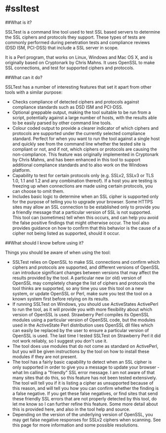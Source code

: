 #ssltest
========

##What is it? 


SSLTest is a command line tool used to test SSL based servers to determine the  SSL ciphers and protocols they support.  These types of tests are commonly performed during penetration tests and compliance reviews (DSD ISM, PCI-DSS) that include a SSL server in scope.

It is a Perl program, that works on Linux, Windows and Mac OS X, and is originally based on Cryptonark by Chris Mahns.  It uses OpenSSL to make SSL connections, and test for supported ciphers and protocols.

##What can it do?

SSLTest has a number of interesting features that set it apart from other tools with a similar purpose:
* Checks compliance of detected ciphers and protocols against compliance standards such as DSD ISM and PCI-DSS.
* Optional greppable output, making the tool suitable to be run from a script, potentially against a large number of hosts, with the results able to be easily parsed by other command line tools.
* Colour coded output to provide a clearer indicator of which ciphers and protocols are supported under the currently selected compliance standard. Perfect for when you want to run the tool against a single host and quickly see from the command line whether the tested site is compliant or not, and if not, which ciphers or protocols are causing the non-compliance.  This feature was originally implemented in Cryptonark by Chris Mahns, and has been enhanced in this tool to support additional compliance standards and to also work on the Windows platform.
* Capability to test for certain protocols only (e.g. SSLv2, SSLv3 or TLS 1.0, 1.1 and 1.2 and any combination thereof).  If a host you are testing is freezing up when connections are made using certain protocols, you can choose to omit them.
* Includes basic logic to determine when an SSL cipher is supported only for the purpose of telling you to upgrade your browser.  Some HTTPS sites may allow an SSL connection to be established only to provide you a friendly message that a particular version of SSL is not supported.  This tool can (sometimes) tell when this occurs, and can help you avoid the false positive findings that might otherwise occur.  The tool also provides guidance on how to confirm that this behavior is the cause of a cipher not being listed as supported, should it occur.

##What should I know before using it?

Things you should be aware of when using the tool:
* SSLTest relies on OpenSSL to make SSL connections and confirm which ciphers and protocols are supported, and different versions of OpenSSL can introduce significant changes between versions that may affect the results provided by the tool.  A particular new (or old) version of OpenSSL may completely change the list of ciphers and protocols the tool thinks are supported, so any time you use this tool on a new system, or update OpenSSL or Perl, make sure you test the tool on a known system first before relying on its results.
* If running SSLTest on Windows, you should use ActiveStates ActivePerl to run the tool, as it will provide you with more flexibility about which version of OpenSSL is used.  Strawberry Perl compiles its OpenSSL modules using a particular version of OpenSSL code, but the modules used in the ActiveState Perl distribution uses OpenSSL dll files which can easily be replaced by the user to ensure a particular version of OpenSSL is used.  The last time I tested SSLTest on Strawberry Perl it did not work reliably, so I suggest you don't use it.
* The tool does use modules that do not come as standard on ActivePerl, but you will be given instructions by the tool on how to install these modules if they are not present.
* The tool has a fairly basic capability to detect when an SSL cipher is only supported in order to give you a message to update your browser - what Im calling a "friendly" SSL error message.  I am not aware of that many sites that do this, so this feature has not been tested extensively.  The tool will tell you if it is listing a cipher as unsupported because of this reason, and will tell you how you can confirm whether the finding is a false negative.  If you get these false negatives, or find sites that send these friendly SSL errors that are not properly detected by this tool, do let me know so I can further refine this feature.  Some more detail about this is provided here, and also in the tool help and source.
* Depending on the version of the underlying version of OpenSSL, you may get false negative responses for SSLv2 ciphers when scanning.  See this page for more information and some possible resolutions.
